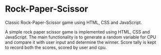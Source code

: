 # Rock-Paper-Scissor
Classic Rock-Paper-Scissor game using HTML, CSS and JavaScript.

A simple rock paper scissor game is implemented using HTML, CSS and JavaScript. The main functionality is to generate a random variable for CPU and compare it with user input
and determine the winner. Score tally is kept to record both the scores, scored by user and cpu.
